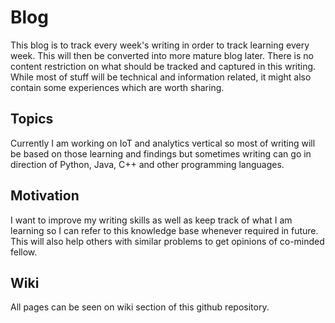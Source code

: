 # Blog
This blog is to track every week's writing in order to track learning every week. This will then be converted into more mature blog later.
There is no content restriction on what should be tracked and captured in this writing. While most of stuff will be technical and information related, it might also contain some experiences which are worth sharing.

## Topics
Currently I am working on IoT and analytics vertical so most of writing will be based on those learning and findings but sometimes writing can go in direction of Python, Java, C++ and other programming languages.

## Motivation
I want to improve my writing skills as well as keep track of what I am learning so I can refer to this knowledge base whenever required in future. This will also help others with similar problems to get opinions of co-minded fellow.

## Wiki
All pages can be seen on wiki section of this github repository. 
